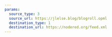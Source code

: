 ```yaml
---
params:
  source_type: 3
  source_url: https://jlelse.blog/blogroll.opml
  destination_type: 1
  destination_url: https://nodered.org/feed.xml
---
```

